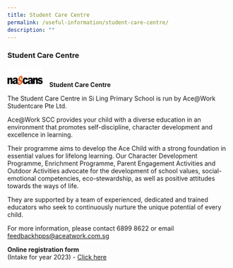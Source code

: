 ```yaml
---
title: Student Care Centre
permalink: /useful-information/student-care-centre/
description: ""
---
```

### Student Care Centre

<img src="" style="width:80%">
		 
<img src="/images/scc2.png" style="width:80px;height:60px;margin-right:15px;" align="left"> 

**Student Care Centre**

The Student Care Centre in Si Ling Primary School is run by Ace@Work Studentcare Pte Ltd. 

Ace@Work SCC provides your child with a diverse education in an environment that promotes self-discipline, character development and excellence in learning.

Their programme aims to develop the Ace Child with a strong foundation in essential values for lifelong learning. Our Character Development Programme, Enrichment Programme, Parent Engagement Activities and Outdoor Activities advocate for the development of school values, social-emotional competencies, eco-stewardship, as well as positive attitudes towards the ways of life. 

They are supported by a team of experienced, dedicated and trained educators who seek to continuously nurture the unique potential of every child.

For more information, please contact 6899 8622 or email feedbackhpps@aceatwork.com.sg

**Online registration form**  
(Intake for year 2023) -&nbsp;[Click here](https://form.jotform.com/222634227320446)